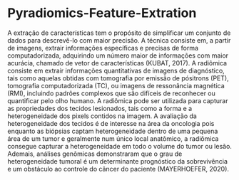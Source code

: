 # Pyradiomics-Feature-Extration

A extração de características tem o propósito de simplificar um conjunto de dados para descrevê-lo com maior precisão. A técnica consiste em, a partir de imagens, extrair informações específicas e precisas de forma computadorizada, adquirindo um número maior de informações com maior acurácia, chamado de vetor de características (KUBAT, 2017).
A radiômica consiste em extrair informações quantitativas de imagens de diagnóstico, tais como aquelas obtidas com tomografia por emissão de pósitrons (PET), tomografia computadorizada (TC), ou imagens de ressonância magnética (RMI), incluindo padrões complexos que são difíceis de reconhecer ou quantificar pelo olho humano. 
A radiômica pode ser utilizada para capturar as propriedades dos tecidos lesionados, tais como a forma e a heterogeneidade dos pixels contidos na imagem. A avaliação da heterogeneidade dos tecidos é de interesse na área da oncologia pois enquanto as biópsias captam heterogeneidade dentro de uma pequena área de um tumor e geralmente num único local anatômico, a radiômica consegue capturar a heterogeneidade em todo o volume do tumor ou lesão. Ademais, análises genômicas demonstraram que o grau de heterogeneidade tumoral é um determinante prognóstico da sobrevivência e um obstáculo ao controle do câncer do paciente (MAYERHOEFER, 2020).
